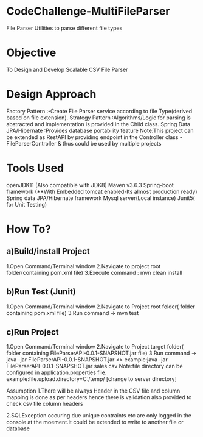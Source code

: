 # CodeChallenge-MultiFileParser
File Parser Utilities to parse different file types


Objective
==========
To Design and Develop Scalable CSV File Parser

Design Approach
==============
Factory Pattern :-Create File Parser service according to file Type(derived based on file extension).
Strategy Pattern :Algorithms/Logic for parsing is abstracted and implementation is provided in the
   				  Child class.
Spring Data JPA/Hibernate :Provides database portability feature
Note:This project can be extended as RestAPI by providing endpoint in the
Controller class -FileParserController & thus could be used by multiple projects

Tools Used
===========
openJDK11 (Also compatible with JDK8)
Maven v3.6.3
Spring-boot framework (**With Embedded tomcat enabled-Its almost production ready)
Spring data JPA/Hibernate framework
Mysql server(Local instance)
Junit5( for Unit Testing)

How To?
=======
a)Build/install Project
------------------------
1.Open Command/Terminal window
2.Navigate to project root folder(containing pom.xml file)
3.Execute command : mvn clean install

b)Run Test (Junit)
-------------
1.Open Command/Terminal window
2.Navigate to Project root folder( folder containing pom.xml file)
3.Run command -> mvn test

c)Run Project
--------------
 1.Open Command/Terminal window
 2.Navigate to Project target folder( folder containing FileParserAPI-0.0.1-SNAPSHOT.jar file)
 3.Run command -> java -jar FileParserAPI-0.0.1-SNAPSHOT.jar <<csv fileName>>
 example:java -jar FileParserAPI-0.0.1-SNAPSHOT.jar sales.csv
 Note:file directory can be configured in application.properties file.
 example:file.upload.directory=C:/temp/ [change to server directory]
 
 Assumption
 1.There will be always Header in the CSV file and column mapping is done
 as per headers.hence there is validation also provided to check csv file column headers
 
 2.SQLException occuring due unique contraints etc are only logged in the console
 at the moement.It could be extended to write to another file or database
  
 
